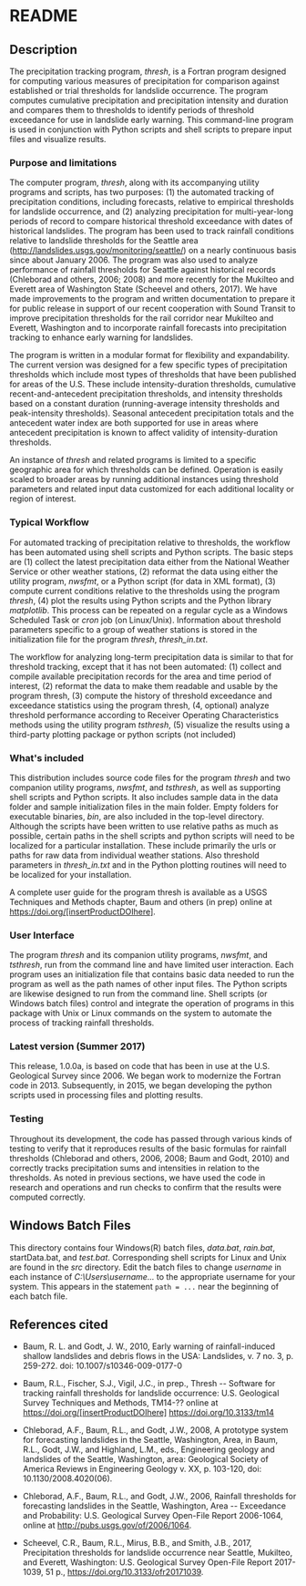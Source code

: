 README
======

Description
-----------

The precipitation tracking program, *thresh*, is a Fortran program designed for computing various measures of precipitation for comparison against established or trial thresholds for landslide occurrence. The program computes cumulative precipitation and precipitation intensity and duration and compares them to thresholds to identify periods of threshold exceedance for use in landslide early warning.  This command-line program is used in conjunction with Python scripts and shell scripts to prepare input files and visualize results.

### Purpose and limitations ###

The computer program, *thresh*, along with its accompanying utility programs and scripts, has two purposes:  (1) the automated tracking of precipitation conditions, including forecasts, relative to empirical thresholds for landslide occurrence, and (2) analyzing precipitation for multi-year-long periods of record to compare historical threshold exceedance with dates of historical landslides.  The program has been used to track rainfall conditions relative to landslide thresholds for the Seattle area (http://landslides.usgs.gov/monitoring/seattle/) on a nearly continuous basis since about January 2006.  The program was also used to analyze performance of rainfall thresholds for Seattle against historical records (Chleborad and others, 2006; 2008) and more recently for the Mukilteo and Everett area of Washington State (Scheevel and others, 2017).  We have made improvements to the program and written documentation to prepare it for public release in support of our recent cooperation with Sound Transit to improve precipitation thresholds for the rail corridor near Mukilteo and Everett, Washington and to incorporate rainfall forecasts into precipitation tracking to enhance early warning for landslides.

The program is written in a modular format for flexibility and expandability. The current version was designed for a few specific types of precipitation thresholds which include most types of thresholds that have been published for areas of the U.S.  These include intensity-duration thresholds, cumulative recent-and-antecedent precipitation thresholds, and intensity thresholds based on a constant duration (running-average intensity thresholds and peak-intensity thresholds).  Seasonal antecedent precipitation totals and the antecedent water index are both supported for use in areas where antecedent precipitation is known to affect validity of intensity-duration thresholds. 

An instance of *thresh* and related programs is limited to a specific geographic area for which thresholds can be defined.  Operation is easily scaled to broader areas by running additional instances using threshold parameters and related input data customized  for each additional locality or region of interest.

### Typical Workflow ###

For automated tracking of precipitation relative to thresholds, the workflow has been automated using shell scripts and Python scripts.  The basic steps are (1) collect the latest precipitation data either from the National Weather Service or other weather stations, (2) reformat the data using either the utility program, *nwsfmt*, or a Python script (for data in XML format), (3) compute current conditions relative to the thresholds using the program *thresh*, (4) plot the results using Python scripts and  the Python library *matplotlib*.  This process can be repeated on a regular cycle as a Windows Scheduled Task or *cron* job (on Linux/Unix).  Information about threshold parameters specific to a group of weather stations is stored in the initialization file for the program *thresh*, *thresh_in.txt*.

The workflow for analyzing long-term precipitation data is similar to that for threshold tracking, except that it has not been automated: (1) collect and compile available precipitation records for the area and time period of interest, (2) reformat the data to make them readable and usable by the program thresh, (3) compute the history of threshold exceedance and exceedance statistics using the program thresh, (4, optional) analyze threshold performance according to Receiver Operating Characteristics methods using the utility program *tsthresh*, (5) visualize the results using a third-party plotting package or python scripts (not included)

### What's included ###

This distribution includes source code files for the program *thresh* and two companion utility programs, *nwsfmt*, and *tsthresh*, as well as supporting shell scripts and Python scripts.  It also includes sample data in the data folder and sample initialization files in the main folder.  Empty folders for executable binaries, *bin*, are also included in the top-level directory.  Although the scripts have been written to use relative paths as much as possible, certain paths in the shell scripts and python scripts will need to be localized for a particular installation.  These include primarily the urls or paths for raw data from individual weather stations.  Also threshold parameters in *thresh_in.txt* and in the Python plotting routines will need to be localized for your installation.

A complete user guide for the program thresh is available as a USGS Techniques and Methods chapter, Baum and others (in prep) online at https://doi.org/[insertProductDOIhere].

### User Interface ###

The program *thresh* and its companion utility programs, *nwsfmt*, and *tsthresh*, run from the command line and have limited user interaction.  Each program uses an initialization file that contains basic data needed to run the program as well as the path names of other input files.  The Python scripts are likewise designed to run from the command line.  Shell scripts (or Windows batch files) control and integrate the operation of programs in this package with Unix or Linux commands on the system to automate the process of tracking rainfall thresholds.  

### Latest version (Summer 2017) ###

This release, 1.0.0a, is based on code that has been in use at the U.S. Geological Survey since 2006.  We began work to modernize the Fortran code in 2013.  Subsequently, in 2015, we began developing the python scripts used in processing files and plotting results.  

### Testing ###

Throughout its development, the code has passed through various kinds of testing to verify that it reproduces results of the basic formulas for rainfall thresholds (Chleborad and others, 2006, 2008; Baum and Godt, 2010) and correctly tracks precipitation sums and intensities in relation to the thresholds.  As noted in previous sections, we have used the code in research and operations and run checks to confirm that the results were computed correctly.  

Windows Batch Files
-------------------

This directory contains four Windows(R) batch files, *data.bat*, *rain.bat*, startData.bat, and *test.bat*.  Corresponding shell scripts for Linux and Unix are found in the *src* directory.  Edit the batch files to change *username* in each instance of  *C:\Users\username\...* to the appropriate username for your system.  This appears in the statement `path = ...` near the beginning of each batch file.

References cited
----------------

*   Baum, R. L. and Godt, J. W., 2010, Early warning of rainfall-induced shallow landslides and debris flows in the USA: Landslides, v. 7 no. 3, p. 259-272. doi: 10.1007/s10346-009-0177-0

*   Baum, R.L., Fischer, S.J., Vigil, J.C., in prep., Thresh -- Software for tracking rainfall thresholds for landslide occurrence: U.S. Geological Survey Techniques and Methods, TM14-?? online at https://doi.org/[insertProductDOIhere] https://doi.org/10.3133/tm14

*   Chleborad, A.F., Baum, R.L., and Godt, J.W., 2008, A prototype system for forecasting landslides in the Seattle, Washington, Area, in Baum, R.L., Godt, J.W., and Highland, L.M., eds., Engineering geology and landslides of the Seattle, Washington, area: Geological Society of America Reviews in Engineering Geology v. XX, p. 103-120, doi: 10.1130/2008.4020(06).

*   Chleborad, A.F., Baum, R.L., and Godt, J.W., 2006, Rainfall thresholds for forecasting landslides in the Seattle, Washington, Area -- Exceedance and Probability: U.S. Geological Survey Open-File Report 2006-1064, online at http://pubs.usgs.gov/of/2006/1064.

*   Scheevel, C.R., Baum, R.L., Mirus, B.B., and Smith, J.B., 2017, Precipitation thresholds for landslide occurrence near Seattle, Mukilteo, and Everett, Washington: U.S. Geological Survey Open-File Report 2017-1039, 51 p., https://doi.org/10.3133/ofr20171039.
